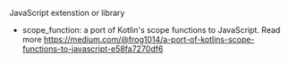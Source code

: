 JavaScript extenstion or library
- scope_function: a port of Kotlin's scope functions to JavaScript. Read more https://medium.com/@frog1014/a-port-of-kotlins-scope-functions-to-javascript-e58fa7270df6
 
